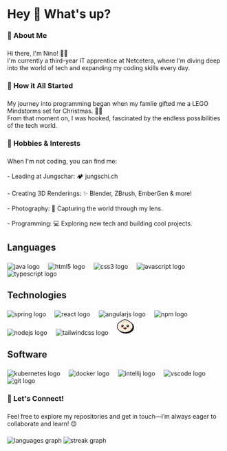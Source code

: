 <h1 align="left">Hey 👋 What's up?</h1>

###

<h3 align="left">👋 About Me</h3>

###

<p align="left">Hi there, I'm Nino! 👨‍💻<br>I'm currently a third-year IT apprentice at Netcetera, where I'm diving deep into the world of tech and expanding my coding skills every day.</p>

###

<h3 align="left">🚀 How it All Started</h3>

###

<p align="left">My journey into programming began when my famlie gifted me a LEGO Mindstorms set for Christmas. 🎄🤖<br> From that moment on, I was hooked, fascinated by the endless possibilities of the tech world.</p>

###

<h3 align="left">🎨 Hobbies & Interests</h3>

###

<p align="left">When I'm not coding, you can find me:<br><br> -  Leading at Jungschar: 🏕️ jungschi.ch<br><br>   - Creating 3D Renderings: ✨ Blender, ZBrush, EmberGen & more!<br>  <br>-  Photography: 📸 Capturing the world through my lens.<br>   <br>- Programming: 💻 Exploring new tech and building cool projects.</p>

###

<h2 align="left">Languages</h2>

###

<div align="left">
  <img src="https://cdn.jsdelivr.net/gh/devicons/devicon/icons/java/java-original.svg" height="40" alt="java logo"  />
  <img width="12" />
  <img src="https://cdn.jsdelivr.net/gh/devicons/devicon/icons/html5/html5-original.svg" height="40" alt="html5 logo"  />
  <img width="12" />
  <img src="https://cdn.jsdelivr.net/gh/devicons/devicon/icons/css3/css3-original.svg" height="40" alt="css3 logo"  />
  <img width="12" />
  <img src="https://cdn.jsdelivr.net/gh/devicons/devicon/icons/javascript/javascript-original.svg" height="40" alt="javascript logo"  />
  <img width="12" />
  <img src="https://cdn.jsdelivr.net/gh/devicons/devicon/icons/typescript/typescript-original.svg" height="40" alt="typescript logo"  />
</div>

###

<h2 align="left">Technologies</h2>

###

<div align="left">
  <img src="https://cdn.jsdelivr.net/gh/devicons/devicon/icons/spring/spring-original.svg" height="40" alt="spring logo"  />
  <img width="12" />
  <img src="https://cdn.jsdelivr.net/gh/devicons/devicon/icons/react/react-original.svg" height="40" alt="react logo"  />
  <img width="12" />
  <img src="https://cdn.jsdelivr.net/gh/devicons/devicon/icons/angularjs/angularjs-original.svg" height="40" alt="angularjs logo"  />
  <img width="12" />
  <img src="https://cdn.jsdelivr.net/gh/devicons/devicon/icons/npm/npm-original-wordmark.svg" height="40" alt="npm logo"  />
  <img width="12" />
  <img src="https://cdn.jsdelivr.net/gh/devicons/devicon/icons/nodejs/nodejs-original.svg" height="40" alt="nodejs logo"  />
  <img width="12" />
  <img src="https://cdn.jsdelivr.net/gh/devicons/devicon/icons/tailwindcss/tailwindcss-original-wordmark.svg" height="40" alt="tailwindcss logo"  />
  <img width="12" />
  <img src="https://github.com/devicons/devicon/blob/v2.16.0/icons/bun/bun-original.svg" height="40" alt="bun js logo" />
</div>

###

<h2 align="left">Software</h2>

###

<div align="left">
  <img src="https://cdn.jsdelivr.net/gh/devicons/devicon/icons/kubernetes/kubernetes-plain.svg" height="40" alt="kubernetes logo"  />
  <img width="12" />
  <img src="https://cdn.jsdelivr.net/gh/devicons/devicon/icons/docker/docker-original.svg" height="40" alt="docker logo"  />
  <img width="12" />
  <img src="https://cdn.jsdelivr.net/gh/devicons/devicon/icons/intellij/intellij-original.svg" height="40" alt="intellij logo"  />
  <img width="12" />
  <img src="https://cdn.jsdelivr.net/gh/devicons/devicon/icons/vscode/vscode-original.svg" height="40" alt="vscode logo"  />
  <img width="12" />
  <img src="https://cdn.jsdelivr.net/gh/devicons/devicon/icons/git/git-original.svg" height="40" alt="git logo"  />
</div>

###

<h3 align="left">🌟 Let's Connect!</h3>

###

<p align="left">Feel free to explore my repositories and get in touch—I’m always eager to collaborate and learn! 😊</p>

###

<div align="left">
  <img src="https://github-readme-stats.vercel.app/api/top-langs?username=NiniSigi&locale=en&hide_title=false&layout=compact&card_width=320&langs_count=5&theme=dracula&hide_border=false&order=2" height="150" alt="languages graph"  />
  <img src="https://streak-stats.demolab.com?user=NiniSigi&locale=en&mode=daily&theme=dracula&hide_border=false&border_radius=5&order=3" height="150" alt="streak graph"  />
</div>

###
